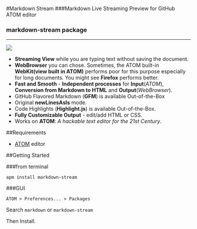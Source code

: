 #Markdown Stream
###Markdown Live Streaming Preview for GitHub ATOM editor
### markdown-stream package
---
![](https://github.com/kenokabe/markdown-stream)



- **Streaming View** while you are typing text without saving the document.
- **WebBrowser** you can chose. Sometimes, the ATOM built-in **WebKit(view built in ATOM)** performs poor for this purpose especially for long documents. You might see **Firefox** performs better.
- **Fast and Smooth** - **Independent processes** for **Input**(*ATOM*), **Conversion from Markdown to HTML** and **Output**(*WebBrowser*).
- GitHub Flavored Markdown (**GFM**) is available Out-of-the-Box
- Original **newLinesAsIs** mode.
- Code Highlights (**Highlight.js**)  is available Out-of-the-Box.
- **Fully Customizable Output** - edit/add HTML or CSS.
- Works on **ATOM**: *A hackable text editor
for the 21st Century*.

##Requirements

- [ATOM](https://atom.io/) editor

##Getting Started

###from terminal
```
apm install markdown-stream
```

###GUI

`ATOM > Preferences... > Packages`

Search `markdown` or `markdown-stream`

Then Install.
